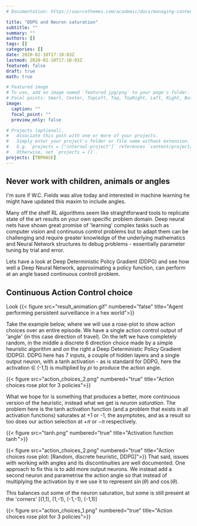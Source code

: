```yaml
---
# Documentation: https://sourcethemes.com/academic/docs/managing-content/

title: "DDPG and Neuron saturation"
subtitle: ""
summary: ""
authors: []
tags: []
categories: []
date: 2020-02-10T17:10:03Z
lastmod: 2020-02-10T17:10:03Z
featured: false
draft: true
math: true

# Featured image
# To use, add an image named `featured.jpg/png` to your page's folder.
# Focal points: Smart, Center, TopLeft, Top, TopRight, Left, Right, BottomLeft, Bottom, BottomRight.
image:
  caption: ""
  focal_point: ""
  preview_only: false

# Projects (optional).
#   Associate this post with one or more of your projects.
#   Simply enter your project's folder or file name without extension.
#   E.g. `projects = ["internal-project"]` references `content/project/deep-learning/index.md`.
#   Otherwise, set `projects = []`.
projects: [TBPHASE]
---
```



## Never work with children, animals or angles
I'm sure if W.C. Fields was alive today and interested in machine learning he might have updated this maxim to include angles.

Many off the shelf RL algorithms seem like straightforward tools to replicate state of the art results on your own specific problem domain. Deep neural nets have shown great promise of 'learning' complex tasks such as computer vision and continuous control problems but to adapt them can be challenging and require greater knowledge of the underlying mathematics and Neural Network structures to debug problems - essentially parameter tuning by trial and error.

Lets have a look at Deep Deterministic Policy Gradient (DDPG) and see how well a Deep Neural Network, approximating a policy function, can perform at an angle based continuous controll problem.

## Continuous Action Control choice
Look
{{< figure src="result_animation.gif" numbered="false" title="Agent performing persistent surveillance in a hex world">}}

Take the example below, where we will use a rose-plot to show action choices over an entire episode. We have a single action control output of 'angle' (in this case direction of travel). On the left we have completely random, in the middle a discrete 6 direction choice made by a simple heuristic algorithm and on the right a Deep Deterministic Policy Gradient (DDPG). DDPG here has 7 inputs, a couple of hidden layers and a single output neuron, with a tanh activation - as is standard for DDPG, here the activation $\in$ (-1,1) is multiplied by $pi$ to produce the action angle.

{{< figure src="action_choices_2.png" numbered="true" title="Action choices rose plot for 3 policies">}}


What we hope for is something that produces a better, more continuous version of the heuristic, instead what we get is *neuron saturation*. The problem here is the tanh activation function (and a problem that exists in all activation functions) saturates at +1 or -1, the asymptotes, and as a result so too does our action selection at $+\pi$ or $-\pi$ respectively.

{{< figure src="tanh.png" numbered="true" title="Activation function $\tanh$">}}

{{< figure src="action_choices_2.png" numbered="true" title="Action choices rose plot: [Random, discrete heuristic, DDPG]">}}
That said, issues with working with angles and its discontinuities are well documented. One approach to fix this is to add more output neurons. We instead add a second neuron and parametrise the action angle so that instead of multiplying the activation by $\pi$ we use it to represent $\sin(\theta)$ and $\cos(\theta)$.

This balances out some of the neuron saturation, but some is still present at the 'corners' [(1,1), (1,-1), (-1,-1), (-1,1)]

{{< figure src="action_choices_1.png" numbered="true" title="Action choices rose plot for 3 policies">}}
